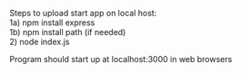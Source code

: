 Steps to upload start app on local host:  
1a) npm install express  
1b) npm install path (if needed)  
2) node index.js  
  
Program should start up at localhost:3000 in web browsers  